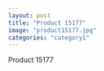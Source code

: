 ```yaml
---
layout: post
title: "Product 15177"
image: "product15177.jpg"
categories: "category1"
---
```

Product 15177
